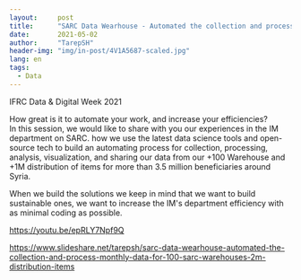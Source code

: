 ```yaml
---
layout:     post
title:      "SARC Data Wearhouse - Automated the collection and process monthly data for +100 SARC warehouses & +2M distribution items"
date:       2021-05-02 
author:     "TarepSH"
header-img: "img/in-post/4V1A5687-scaled.jpg"
lang: en
tags:
  - Data
---
```



IFRC Data & Digital Week 2021

How great is it to automate your work, and increase your efficiencies?  
In this session, we would like to share with you our experiences in the IM department on SARC. how we use the latest data science tools and open-source tech to build an automating process for collection, processing, analysis, visualization, and sharing our data from our +100 Warehouse and +1M distribution of items for more than 3.5 million beneficiaries around Syria.

When we build the solutions we keep in mind that we want to build sustainable ones, we want to increase the IM's department efficiency with as minimal coding as possible.

https://youtu.be/epRLY7Npf9Q

https://www.slideshare.net/tarepsh/sarc-data-wearhouse-automated-the-collection-and-process-monthly-data-for-100-sarc-warehouses-2m-distribution-items
